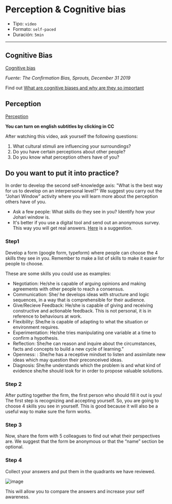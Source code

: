 # Perception & Cognitive bias

* Tipo: `video`
* Formato: `self-paced`
* Duración: `5min`

***
## Cognitive Bias

[Cognitive bias](https://youtu.be/Kho5KvPBDSw)

*Fuente: The Confirmation Bias, Sprouts, December 31 2019*

Find out [What are cognitive biases and why are they so important](https://www.brainvestigations.com/neurociencia/sesgo-cognitivo-negocios/)

## Perception

[Perception](https://vimeo.com/368066649)

**You can turn on english subtitles by clicking in CC**

After watching this video, ask yourself the following questions:

1. What cultural stimuli are influencing your surroundings?
2. Do you have certain perceptions about other people?
3. Do you know what perception others have of you?

## Do you want to put it into practice?

In order to develop the second self-knowledge axis: "What is the best way for
us to develop on an interpersonal level?” We suggest you carry out the
 “Johari Window” activity where you will learn more about the perception others
 have of you.

- Ask a few  people: What skills do they see in you? Identify how your Johari
window is.
- It's better if you use a digital tool and send out an anonymous survey.
This way you will get real answers. [Here](https://www.google.com/forms/about/)
is a suggestion.
### Step1
Develop a form (google form, typeform) where people can choose the 4 skills they
see in you. Remember to make a list of skills to make it easier for people to
choose.

These are some skills you could use as examples:
- Negotiation: He/she is capable of arguing opinions and making agreements with
other people to reach a consensus.
- Communication: She/ he develops ideas with structure and logic sequences, in a
way that is comprehensible for their audience.
- Give/Recieve Feedback: He/she is capable of giving and receiving constructive
and actionable feedback. This is not personal, it is in reference to behaviours
at work.
- Flexibility: She/he is capable of adapting to what the situation or environment
requires.
- Experimentation: He/she tries manipulating one variable at a time to confirm a
 hypothesis.
- Reflection: She/he can reason and inquire about the circumstances, facts and
concepts to build a new cycle of learning.”
- Openness: : She/he has a receptive mindset to listen and assimilate new ideas
which may question their preconceived ideas.
 - Diagnosis: She/he understands which the problem is and what kind of evidence
 she/he  should look for in order to propose valuable solutions.

### Step 2
After putting together the firm, the first person who should fill it out is you!
The first step is recognizing and accepting yourself. So, you are going to choose
4 skills you see in yourself.
This is good because it will also be a useful way to make sure the form works.

### Step 3
Now, share the form with 5 colleagues  to find out what their perspectives are.
We suggest that the form be anonymous or that the “name” section be optional.

### Step 4
Collect your answers and put them in the quadrants we have reviewed.

![image](https://user-images.githubusercontent.com/36275285/92348726-8594b780-f099-11ea-8408-7592a2752321.png)

This will allow you to compare the answers and increase your self awareness.
